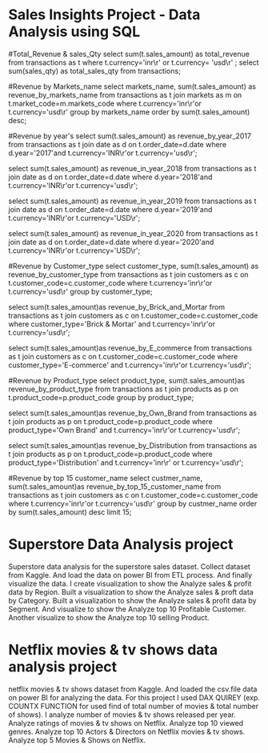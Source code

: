 # Sales Insights Project - Data Analysis using SQL

  #Total_Revenue & sales_Qty
select sum(t.sales_amount) as total_revenue from transactions as t where t.currency='inr\r' or t.currency= 'usd\r' ;
select sum(sales_qty) as total_sales_qty from transactions;

  #Revenue by Markets_name
select markets_name, sum(t.sales_amount) as revenue_by_markets_name from transactions as t join markets as m on t.market_code=m.markets_code where t.currency='inr\r'or t.currency='usd\r' group by markets_name order by sum(t.sales_amount) desc;

  #Revenue by year's
select sum(t.sales_amount) as revenue_by_year_2017 from transactions as t join date as d on t.order_date=d.date where d.year='2017'and t.currency='INR\r'or t.currency='usd\r';

select sum(t.sales_amount) as revenue_in_year_2018 from transactions as t join date as d on t.order_date=d.date where d.year='2018'and t.currency='INR\r'or t.currency='usd\r';

select sum(t.sales_amount) as revenue_in_year_2019 from transactions as t join date as d on t.order_date=d.date where d.year='2019'and t.currency='INR\r'or t.currency='USD\r';

select sum(t.sales_amount) as revenue_in_year_2020 from transactions as t join date as d on t.order_date=d.date where d.year='2020'and t.currency='INR\r'or t.currency='USD\r';

  #Revenue by Customer_type
select customer_type, sum(t.sales_amount) as revenue_by_customer_type from transactions as t join customers as c on t.customer_code=c.customer_code where t.currency='inr\r'or t.currency='usd\r' group by customer_type;

select sum(t.sales_amount)as revenue_by_Brick_and_Mortar from transactions as t join customers as c on t.customer_code=c.customer_code where customer_type='Brick & Mortar' and t.currency='inr\r'or t.currency='usd\r';

select sum(t.sales_amount)as revenue_by_E_commerce from transactions as t join customers as c on t.customer_code=c.customer_code where customer_type='E-commerce' and t.currency='inr\r'or t.currency='usd\r';

  #Revenue by Product_type
select product_type, sum(t.sales_amount)as revenue_by_product_type from transactions as t join products as p on t.product_code=p.product_code group by product_type;

select sum(t.sales_amount)as revenue_by_Own_Brand from transactions as t join products as p on t.product_code=p.product_code where product_type='Own Brand' and t.currency='inr\r'or t.currency='usd\r';

select sum(t.sales_amount)as revenue_by_Distribution from transactions as t join products as p on t.product_code=p.product_code where product_type='Distribution' and t.currency='inr\r' or t.currency='usd\r';

  #Revenue by top 15 customer_name
select custmer_name, sum(t.sales_amount)as revenue_by_top_15_customer_name from transactions as t join customers as c on t.customer_code=c.customer_code where t.currency='inr\r'or t.currency='usd\r' group by custmer_name order by sum(t.sales_amount) desc limit 15;

# Superstore Data Analysis project
Superstore data analysis for the superstore sales dataset. Collect dataset from Kaggle. And load the data on power BI from ETL process. And finally visualize the data.
I create visualization to show the Analyze sales & profit data by Region.
Built a visualization to show the Analyze sales & proft data by Category.
Built a visualization to show the Analyze sales & profit data by Segment.
And visualize to show the Analyze top 10 Profitable Customer.
Another visualize to show the Analyze top 10 selling Product.

# Netflix movies & tv shows data analysis project
netflix movies & tv shows dataset from Kaggle. And loaded the csv.file data on power BI for analyzing the data. For this project I used DAX QUIREY (exp. COUNTX FUNCTION for used find of total number of movies & total number of shows).
I analyze number of movies & tv shows released per year.
Analyze ratings of movies & tv shows on Netflix.
Analyze top 10 viewed genres.
Analyze top 10 Actors & Directors on Netflix movies & tv shows.
Analyze top 5 Movies & Shows on Netflix.
